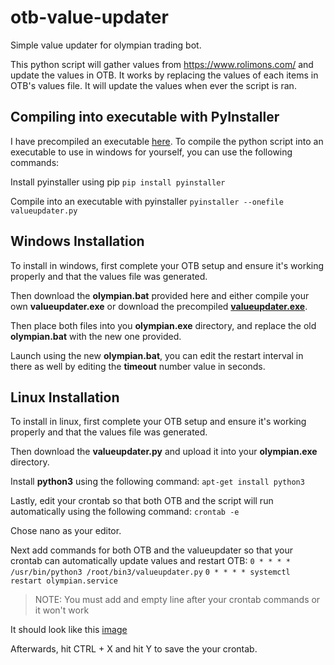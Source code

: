 # otb-value-updater
Simple value updater for olympian trading bot.

This python script will gather values from https://www.rolimons.com/ and update the values in OTB. It works by replacing the values of each items in OTB's values file. It will update the values when ever the script is ran.

## Compiling into executable with PyInstaller

I have precompiled an executable [here](https://github.com/jafigueroa-dev/otb-value-updater/blob/master/valueupdater.exe). To compile the python script into an executable to use in windows for yourself, you can use the following commands:

Install pyinstaller using pip
``` pip install pyinstaller ```

Compile into an executable with pyinstaller
``` pyinstaller --onefile valueupdater.py ```

## Windows Installation

To install in windows, first complete your OTB setup and ensure it's working properly and that the values file was generated.

Then download the **olympian.bat** provided here and either compile your own **valueupdater.exe** or download the precompiled [**valueupdater.exe**](https://github.com/jafigueroa-dev/otb-value-updater/blob/master/valueupdater.exe).

Then place both files into you **olympian.exe** directory, and replace the old **olympian.bat** with the new one provided.

Launch using the new **olympian.bat**, you can edit the restart interval in there as well by editing the **timeout** number value in seconds.

## Linux Installation

To install in linux, first complete your OTB setup and ensure it's working properly and that the values file was generated.

Then download the **valueupdater.py** and upload it into your **olympian.exe** directory.

Install **python3** using the following command:
``` apt-get install python3 ```

Lastly, edit your crontab so that both OTB and the script will run automatically using the following command:
``` crontab -e ```

Chose nano as your editor.

Next add commands for both OTB and the valueupdater so that your crontab can automatically update values and restart OTB:
``` 0 * * * * /usr/bin/python3 /root/bin3/valueupdater.py ```
``` 0 * * * * systemctl restart olympian.service ```

> NOTE: You must add and empty line after your crontab commands or it won't work

It should look like this [image](https://i.gyazo.com/06512cf9cb38880a7a26543388e7de42.png)

Afterwards, hit CTRL + X and hit Y to save the your crontab.
